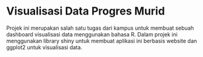 # Visualisasi Data Progres Murid
Projek ini merupakan salah satu tugas dari kampus untuk membuat sebuah dashboard visualisasi data menggunakan bahasa R. Dalam projek ini menggunakan library shiny untuk membuat aplikasi ini berbasis website dan ggplot2 untuk visualisasi data.
